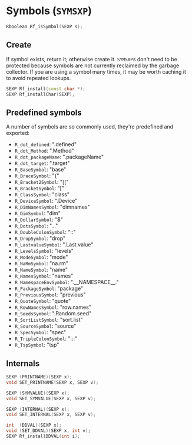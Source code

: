 # Symbols (`SYMSXP`)

```cpp
Rboolean Rf_isSymbol(SEXP s);
```

## Create

If symbol exists, return it; otherwise create it. `SYMSXP`s don't need to be protected because symbols are not currently reclaimed by the garbage collector. If you are using a symbol many times, it may be worth caching it to avoid repeated lookups.

```cpp
SEXP Rf_install(const char *);
SEXP Rf_installChar(SEXP);
```

## Predefined symbols

A number of symbols are so commonly used, they're predefined and exported:

* `R_dot_defined`: ".defined"
* `R_dot_Method`: ".Method"
* `R_dot_packageName`:  ".packageName"
* `R_dot_target`: ".target"
* `R_BaseSymbol`: "base"
* `R_BraceSymbol`: "{"
* `R_Bracket2Symbol`: "[["
* `R_BracketSymbol`: "["
* `R_ClassSymbol`: "class"
* `R_DeviceSymbol`: ".Device"
* `R_DimNamesSymbol`: "dimnames"
* `R_DimSymbol`: "dim"
* `R_DollarSymbol`: "$"
* `R_DotsSymbol`: "..."
* `R_DoubleColonSymbol`:  "::"
* `R_DropSymbol`: "drop"
* `R_LastvalueSymbol`: ".Last.value"
* `R_LevelsSymbol`: "levels"
* `R_ModeSymbol`: "mode"
* `R_NaRmSymbol`: "na.rm"
* `R_NameSymbol`: "name"
* `R_NamesSymbol`: "names"
* `R_NamespaceEnvSymbol`:  ".\_\_NAMESPACE\_\_."
* `R_PackageSymbol`: "package"
* `R_PreviousSymbol`: "previous"
* `R_QuoteSymbol`: "quote"
* `R_RowNamesSymbol`: "row.names"
* `R_SeedsSymbol`: ".Random.seed"
* `R_SortListSymbol`: "sort.list"
* `R_SourceSymbol`: "source"
* `R_SpecSymbol`: "spec"
* `R_TripleColonSymbol`:  ":::"
* `R_TspSymbol`: "tsp"

## Internals

```cpp
SEXP (PRINTNAME)(SEXP x);
void SET_PRINTNAME(SEXP x, SEXP v);

SEXP (SYMVALUE)(SEXP x);
void SET_SYMVALUE(SEXP x, SEXP v);

SEXP (INTERNAL)(SEXP x);
void SET_INTERNAL(SEXP x, SEXP v);

int  (DDVAL)(SEXP x);
void (SET_DDVAL)(SEXP x, int v);
SEXP Rf_installDDVAL(int i);
```

